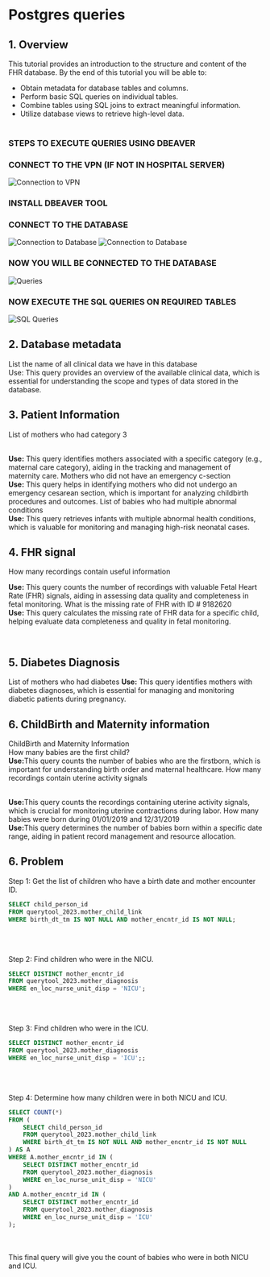 <h1><b>Postgres queries</b></h1>

<!-- Prerequisites: *This tutorial assumes that you have access to an instance of the FHR database running on a PostgreSQL server* -->
<!-- 
<p>Make sure you have the necessary permissions and connectivity to the database. If your FHR database is not on the default search path, adjust the schema accordingly in your SQL queries. </p>
<br/> -->

## 1. Overview

This tutorial provides an introduction to the structure and content of the FHR database. By the end of this tutorial you will be able to:

* Obtain metadata for database tables and columns.
* Perform basic SQL queries on individual tables.
* Combine tables using SQL joins to extract meaningful information.
* Utilize database views to retrieve high-level data.
<br></br>

### STEPS TO EXECUTE QUERIES USING DBEAVER

### CONNECT TO THE VPN (IF NOT IN HOSPITAL SERVER)
![Connection to VPN](/src/static/img/hotspotconnection.png)
### INSTALL DBEAVER TOOL
### CONNECT TO THE DATABASE
![Connection to Database](/src/static/img/dbconnection.png)
![Connection to Database](/src/static/img/dbconnection2.png)
### NOW YOU WILL BE CONNECTED TO THE DATABASE
![Queries ](/src/static/img/queries1.png)
### NOW EXECUTE THE SQL QUERIES ON REQUIRED TABLES
![SQL Queries](/src/static/img/queries2.png)

## 2. Database metadata

List the name of all clinical data we have in this database
</br>
Use: This query provides an overview of the available clinical data, which is essential for understanding the scope and types of data stored in the database.
</br>

## 3. Patient Information

List of mothers who had category 3
<br></br>

<b>Use:</b> This query identifies mothers associated with a specific category (e.g., maternal care category), aiding in the tracking and management of maternity care.
Mothers who did not have an emergency c-section
</br>
<b>Use:</b> This query helps in identifying mothers who did not undergo an emergency cesarean section, which is important for analyzing childbirth procedures and outcomes.
List of babies who had multiple abnormal conditions
</br>
<b>Use:</b> This query retrieves infants with multiple abnormal health conditions, which is valuable for monitoring and managing high-risk neonatal cases.
</br>

## 4. FHR signal

How many recordings contain useful information
</br>

<b>Use:</b> This query counts the number of recordings with valuable Fetal Heart Rate (FHR) signals, aiding in assessing data quality and completeness in fetal monitoring.
What is the missing rate of FHR with ID # 9182620
</br>
<b>Use:</b> This query calculates the missing rate of FHR data for a specific child, helping evaluate data completeness and quality in fetal monitoring.

</br>

## 5. Diabetes Diagnosis 

List of mothers who had diabetes
<b>Use:</b> This query identifies mothers with diabetes diagnoses, which is essential for managing and monitoring diabetic patients during pregnancy.
</br>

## 6. ChildBirth and Maternity information

ChildBirth and Maternity Information
</br>
How many babies are the first child?
</br>
<b>Use:</b>This query counts the number of babies who are the firstborn, which is important for understanding birth order and maternal healthcare.
How many recordings contain uterine activity signals

</br>
<b>Use:</b>This query counts the recordings containing uterine activity signals, which is crucial for monitoring uterine contractions during labor.
How many babies were born during 01/01/2019 and 12/31/2019

</br>
<b>Use:</b>This query determines the number of babies born within a specific date range, aiding in patient record management and resource allocation.

</br>

## 6. Problem 

Step 1: Get the list of children who have a birth date and mother encounter ID.

``` sql
SELECT child_person_id
FROM querytool_2023.mother_child_link
WHERE birth_dt_tm IS NOT NULL AND mother_encntr_id IS NOT NULL;
```
<br></br>

Step  2: Find children who were in the NICU.

``` sql
SELECT DISTINCT mother_encntr_id
FROM querytool_2023.mother_diagnosis
WHERE en_loc_nurse_unit_disp = 'NICU';
```
<br></br>

Step  3: Find children who were in the ICU.

``` sql
SELECT DISTINCT mother_encntr_id
FROM querytool_2023.mother_diagnosis
WHERE en_loc_nurse_unit_disp = 'ICU';;
```
<br></br>

Step  4: Determine how many children were in both NICU and ICU.

``` sql
SELECT COUNT(*)
FROM (
    SELECT child_person_id
    FROM querytool_2023.mother_child_link
    WHERE birth_dt_tm IS NOT NULL AND mother_encntr_id IS NOT NULL
) AS A
WHERE A.mother_encntr_id IN (
    SELECT DISTINCT mother_encntr_id
    FROM querytool_2023.mother_diagnosis
    WHERE en_loc_nurse_unit_disp = 'NICU'
)
AND A.mother_encntr_id IN (
    SELECT DISTINCT mother_encntr_id
    FROM querytool_2023.mother_diagnosis
    WHERE en_loc_nurse_unit_disp = 'ICU'
);
```
<br></br>
This final query will give you the count of babies who were in both NICU and ICU.
</br>
